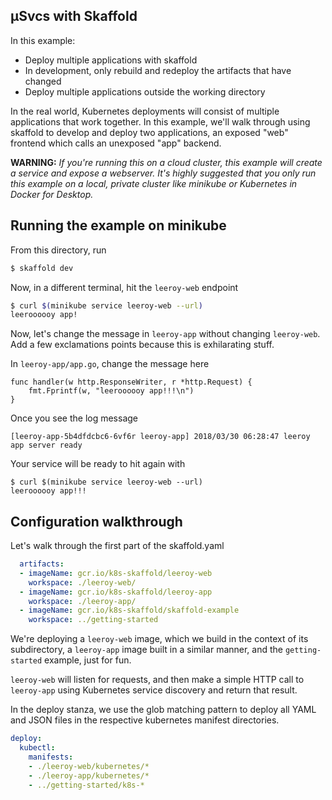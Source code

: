 ## µSvcs with Skaffold

In this example:

* Deploy multiple applications with skaffold
* In development, only rebuild and redeploy the artifacts that have changed
* Deploy multiple applications outside the working directory

In the real world, Kubernetes deployments will consist of multiple applications that work together. In this example, we'll walk through using skaffold to develop and deploy two applications, an exposed "web" frontend which calls an unexposed "app" backend.

**WARNING:** *If you're running this on a cloud cluster, this example will create a service and expose a webserver. It's highly suggested that you only run this example on a local, private cluster like minikube or Kubernetes in Docker for Desktop.*

## Running the example on minikube

From this directory, run

```bash
$ skaffold dev
```

Now, in a different terminal, hit the `leeroy-web` endpoint

```bash
$ curl $(minikube service leeroy-web --url)
leeroooooy app!
```

Now, let's change the message in `leeroy-app` without changing `leeroy-web`. Add a few exclamations points because this is exhilarating stuff.

In `leeroy-app/app.go`, change the message here

```golang
func handler(w http.ResponseWriter, r *http.Request) {
	fmt.Fprintf(w, "leeroooooy app!!!\n")
}
```

Once you see the log message 
```
[leeroy-app-5b4dfdcbc6-6vf6r leeroy-app] 2018/03/30 06:28:47 leeroy app server ready
```
Your service will be ready to hit again with 

```
$ curl $(minikube service leeroy-web --url)
leeroooooy app!!!
```

## Configuration walkthrough

Let's walk through the first part of the skaffold.yaml

```yaml
  artifacts:
  - imageName: gcr.io/k8s-skaffold/leeroy-web
    workspace: ./leeroy-web/
  - imageName: gcr.io/k8s-skaffold/leeroy-app
    workspace: ./leeroy-app/
  - imageName: gcr.io/k8s-skaffold/skaffold-example
    workspace: ../getting-started
```

We're deploying a `leeroy-web` image, which we build in the context of its subdirectory, a `leeroy-app` image built in a similar manner, and the `getting-started` example, just for fun.

`leeroy-web` will listen for requests, and then make a simple HTTP call to `leeroy-app` using Kubernetes service discovery and return that result.


In the deploy stanza, we use the glob matching pattern to deploy all YAML and JSON files in the respective kubernetes manifest directories.

```yaml
deploy:
  kubectl:
    manifests:
    - ./leeroy-web/kubernetes/*
    - ./leeroy-app/kubernetes/*
    - ../getting-started/k8s-*
```
